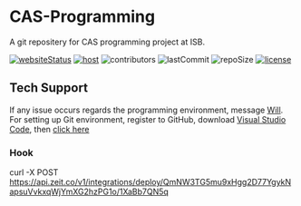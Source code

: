 # CAS-Programming

A git repositery for CAS programming project at ISB. 

[![websiteStatus](https://img.shields.io/website?label=Website&up_message=Ready&url=https%3A%2F%2Fcas-programming.now.sh)](https://cas-programming.now.sh/)
[![host](https://img.shields.io/badge/Host-Vercel-50E3C2)](https://vercel.com/616659/cas-programming)
![contributors](https://img.shields.io/github/contributors/616659/CAS-Programming?color=blue)
![lastCommit](https://img.shields.io/github/last-commit/616659/CAS-Programming?color=0366d6)
![repoSize](https://img.shields.io/github/repo-size/616659/CAS-Programming?color=orange)
[![license](https://img.shields.io/github/license/616659/CAS-Programming?color=lightgrey&label=License)](https://github.com/616659/CAS-Programming/blob/master/LICENSE) 

## Tech Support 
If any issue occurs regards the programming environment, message [Will](https://www.facebook.com/will.mefmg.9). 
For setting up Git environment, register to GitHub, download [Visual Studio Code](https://code.visualstudio.com/), then [click here](https://drive.google.com/file/d/1dGC4mo08EoykKVhqnBuuDi4vChA0Scvd/view?usp=sharing)

### Hook
curl -X POST https://api.zeit.co/v1/integrations/deploy/QmNW3TG5mu9xHgg2D77YgykNapsuVvkxqWjYmXG2hzPG1o/1XaBb7QN5q
